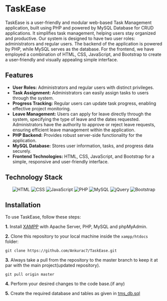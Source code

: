 # TaskEase
TaskEase is a user-friendly and modular web-based Task Management application, built using PHP and powered by MySQL Database for CRUD applications. It simplifies task management, helping users stay organized and productive. Our system is designed to have two user roles: administrators and regular users. The backend of the application is powered by PHP, while MySQL serves as the database. For the frontend, we have employed a combination of HTML, CSS, JavaScript, and Bootstrap to create a user-friendly and visually appealing simple interface.

## Features

- **User Roles:** Administrators and regular users with distinct privileges.
- **Task Assignment:** Administrators can easily assign tasks to users through the system.
- **Progress Tracking:** Regular users can update task progress, enabling effective project monitoring.
- **Leave Management:** Users can apply for leave directly through the system, specifying the type of leave and the dates requested. Administrators have the authority to approve or reject leave requests, ensuring efficient leave management within the application.
- **PHP Backend:** Provides robust server-side functionality for the application.
- **MySQL Database:** Stores user information, tasks, and progress data securely.
- **Frontend Technologies:** HTML, CSS, JavaScript, and Bootstrap for a simple, responsive and user-friendly interface.

## Technology Stack

<div align="center">
<img alt="HTML" src="https://img.shields.io/badge/html5%20-%23E34F26.svg?&style=for-the-badge&logo=html5&logoColor=white"/> <img alt="CSS" src="https://img.shields.io/badge/css3%20-%231572B6.svg?&style=for-the-badge&logo=css3&logoColor=white"/>  <img alt="JavaScript" src="https://img.shields.io/badge/javascript%20-%23323330.svg?&style=for-the-badge&logo=javascript&logoColor=%23F7DF1E"/>  <img alt="PHP" src="https://img.shields.io/badge/php%20-%23777BB4.svg?&style=for-the-badge&logo=php&logoColor=white"/>  <img alt="MySQL" src="https://img.shields.io/badge/mysql%20-%230769AD.svg?&style=for-the-badge&logo=mysql&logoColor=white"/>  <img alt="jQuery" src="https://img.shields.io/badge/jquery%20-%2300f.svg?&style=for-the-badge&logo=jquery&logoColor=white"/> <img alt="Bootstrap" src="https://img.shields.io/badge/Bootstrap-563D7C?style=for-the-badge&logo=bootstrap&logoColor=white"/>
</div>

## Installation

To use TaskEase, follow these steps:

**1.** Install [XAMPP](https://www.apachefriends.org/download.html) with Apache Server, PHP, MySQL and phpMyAdmin. 

**2.** Clone this repository to your local machine inside the `xampp/htdocs` folder:

```
git clone https://github.com/Ankurac7/TaskEase.git
```

**3.** Always take a pull from the repository to the master branch to keep it at par with the main project(updated repository).

```
git pull origin master
```
**4.** Perform your desired changes to the code base.(if any)

**5.** Create the required database and tables as given in [tms_db.sql](https://github.com/Ankurac7/TaskEase/blob/master/tms_db.sql)
